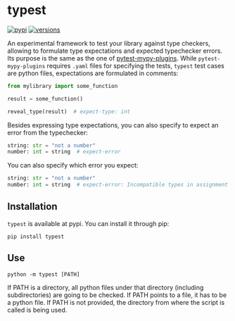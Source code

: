 # typest

[![pypi](https://img.shields.io/pypi/v/typest.svg)](https://pypi.python.org/pypi/typest)
[![versions](https://img.shields.io/pypi/pyversions/typest.svg)](https://github.com/jonathan-scholbach/typest)

An experimental framework to test your library against type checkers, allowing
to formulate type expectations and expected typechecker errors. Its purpose is
the same as the one of
[pytest-mypy-plugins](https://pypi.org/project/pytest-mypy-plugins/). While
`pytest-mypy-plugins` requires `.yaml` files for specifying the tests, `typest`
test cases are python files, expectations are formulated in comments:


```Python
from mylibrary import some_function

result = some_function()

reveal_type(result)  # expect-type: int
```


Besides expressing type expectations, you can also specify to expect an error
from the typechecker:

```Python
string: str = "not a number"
number: int = string  # expect-error
```


You can also specify which error you expect:

```Python
string: str = "not a number"
number: int = string  # expect-error: Incompatible types in assignment (expression has type "int", variable has type "str")  [assignment]
```

## Installation

`typest` is available at pypi. You can install it through pip:

    pip install typest


## Use

    python -m typest [PATH]

If PATH is a directory, all python files under that directory (including
subdirectories) are going to be checked. If PATH points to a file, it has to be
a python file. If PATH is not provided, the directory from where the script is
called is being used.
